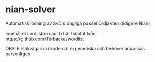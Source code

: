 # nian-solver
Automatisk lösning av SvD:s dagliga pussel Ordjakten (tidigare Nian)

Innehållet i ordlistan saol.txt är hämtat från https://github.com/Torbacka/wordlist

OBS! Filsökvägarna i koden är ej generiska och behöver anpassas personligen.
